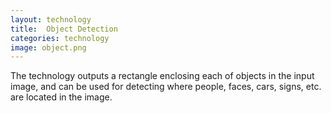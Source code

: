 ```yaml
---
layout: technology
title:  Object Detection
categories: technology
image: object.png
---
```

The technology outputs a rectangle enclosing each of objects in the input image, and can be used for detecting where people, faces, cars, signs, etc. are located in the image.